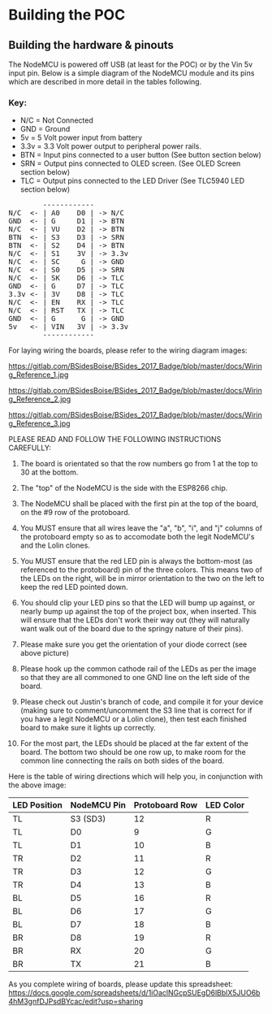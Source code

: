 Building the POC
================

Building the hardware & pinouts
-------------------------------
The NodeMCU is powered off USB (at least for the POC) or by the Vin 5v input 
pin. Below is a simple diagram of the NodeMCU module and its pins which are
described in more detail in the tables following.

### Key:
* N/C  = Not Connected
* GND  = Ground
* 5v   = 5 Volt power input from battery
* 3.3v = 3.3 Volt power output to peripheral power rails.
* BTN  = Input pins connected to a user button (See button section below)
* SRN  = Output pins connected to OLED screen. (See OLED Screen section below)
* TLC  = Output pins connected to the LED Driver (See TLC5940 LED section below)

<pre>
        ------------
N/C  <- | A0    D0 | -> N/C
GND  <- | G     D1 | -> BTN
N/C  <- | VU    D2 | -> BTN
BTN  <- | S3    D3 | -> SRN
BTN  <- | S2    D4 | -> BTN
N/C  <- | S1    3V | -> 3.3v
N/C  <- | SC     G | -> GND
N/C  <- | S0    D5 | -> SRN
N/C  <- | SK    D6 | -> TLC
GND  <- | G     D7 | -> TLC
3.3v <- | 3V    D8 | -> TLC
N/C  <- | EN    RX | -> TLC
N/C  <- | RST   TX | -> TLC
GND  <- | G      G | -> GND
5v   <- | VIN   3V | -> 3.3v
        ------------
</pre>

For laying wiring the boards, please refer to the wiring diagram images:

https://gitlab.com/BSidesBoise/BSides_2017_Badge/blob/master/docs/Wiring_Reference_1.jpg

https://gitlab.com/BSidesBoise/BSides_2017_Badge/blob/master/docs/Wiring_Reference_2.jpg

https://gitlab.com/BSidesBoise/BSides_2017_Badge/blob/master/docs/Wiring_Reference_3.jpg


PLEASE READ AND FOLLOW THE FOLLOWING INSTRUCTIONS CAREFULLY:

1) The board is orientated so that the row numbers go from 1 at the top to 30 at the bottom.

2) The "top" of the NodeMCU is the side with the ESP8266 chip.

3) The NodeMCU shall be placed with the first pin at the top of the board, on the #9 row of the protoboard.

4) You MUST ensure that all wires leave the "a", "b", "i", and "j" columns of the protoboard empty so as to accomodate both the legit NodeMCU's and the Lolin clones.

5) You MUST ensure that the red LED pin is always the bottom-most (as referenced to the protoboard) pin of the three colors.  This means two of the LEDs on the right, will be in mirror orientation to the two on the left to keep the red LED pointed down.

6) You should clip your LED pins so that the LED will bump up against, or nearly bump up against the top of the project box, when inserted. This will ensure that the LEDs don't work their way out (they will naturally want walk out of the board due to the springy nature of their pins).

7) Please make sure you get the orientation of your diode correct (see above picture)

8) Please hook up the common cathode rail of the LEDs as per the image so that they are all commoned to one GND line on the left side of the board.

9) Please check out Justin's branch of code, and compile it for your device (making sure to comment/uncomment the S3 line that is correct for if you have a legit NodeMCU or a Lolin clone), then test each finished board to make sure it lights up correctly.

10) For the most part, the LEDs should be placed at the far extent of the board. The bottom two should be one row up, to make room for the common line connecting the rails on both sides of the board.


Here is the table of wiring directions which will help you, in conjunction with the above image:

LED Position | NodeMCU Pin | Protoboard Row | LED Color 
-------------|-------------|----------------|----------
TL           | S3 (SD3)    | 12             | R
TL           | D0          | 9              | G
TL           | D1          | 10             | B
TR           | D2          | 11             | R
TR           | D3          | 12             | G
TR           | D4          | 13             | B
BL           | D5          | 16             | R
BL           | D6          | 17             | G
BL           | D7          | 18             | B
BR           | D8          | 19             | R
BR           | RX          | 20             | G
BR           | TX          | 21             | B

As you complete wiring of boards, please update this spreadsheet: https://docs.google.com/spreadsheets/d/1iOaclNGcpSUEgD6lBblX5JUO6b4hM3gnfDJPsdBYcac/edit?usp=sharing


